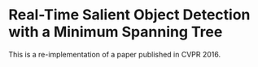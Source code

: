 # Real-Time Salient Object Detection with a Minimum Spanning Tree
This is a re-implementation of a paper published in CVPR 2016.
